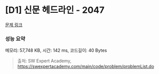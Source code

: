 # [D1] 신문 헤드라인 - 2047 

[문제 링크](https://swexpertacademy.com/main/code/problem/problemDetail.do?contestProbId=AV5QKsLaAy0DFAUq) 

### 성능 요약

메모리: 57,748 KB, 시간: 142 ms, 코드길이: 40 Bytes



> 출처: SW Expert Academy, https://swexpertacademy.com/main/code/problem/problemList.do